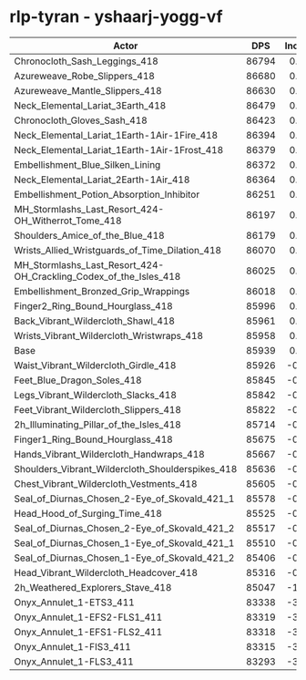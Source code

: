 # rlp-tyran - yshaarj-yogg-vf
| Actor | DPS | Increase |
|---|:---:|:---:|
|Chronocloth_Sash_Leggings_418|86794|0.99%|
|Azureweave_Robe_Slippers_418|86680|0.86%|
|Azureweave_Mantle_Slippers_418|86630|0.80%|
|Neck_Elemental_Lariat_3Earth_418|86479|0.63%|
|Chronocloth_Gloves_Sash_418|86423|0.56%|
|Neck_Elemental_Lariat_1Earth-1Air-1Fire_418|86394|0.53%|
|Neck_Elemental_Lariat_1Earth-1Air-1Frost_418|86379|0.51%|
|Embellishment_Blue_Silken_Lining|86372|0.50%|
|Neck_Elemental_Lariat_2Earth-1Air_418|86364|0.49%|
|Embellishment_Potion_Absorption_Inhibitor|86251|0.36%|
|MH_Stormlashs_Last_Resort_424-OH_Witherrot_Tome_418|86197|0.30%|
|Shoulders_Amice_of_the_Blue_418|86179|0.28%|
|Wrists_Allied_Wristguards_of_Time_Dilation_418|86070|0.15%|
|MH_Stormlashs_Last_Resort_424-OH_Crackling_Codex_of_the_Isles_418|86025|0.10%|
|Embellishment_Bronzed_Grip_Wrappings|86018|0.09%|
|Finger2_Ring_Bound_Hourglass_418|85996|0.07%|
|Back_Vibrant_Wildercloth_Shawl_418|85961|0.03%|
|Wrists_Vibrant_Wildercloth_Wristwraps_418|85958|0.02%|
|Base|85939|0.00%|
|Waist_Vibrant_Wildercloth_Girdle_418|85926|-0.02%|
|Feet_Blue_Dragon_Soles_418|85845|-0.11%|
|Legs_Vibrant_Wildercloth_Slacks_418|85842|-0.11%|
|Feet_Vibrant_Wildercloth_Slippers_418|85822|-0.14%|
|2h_Illuminating_Pillar_of_the_Isles_418|85714|-0.26%|
|Finger1_Ring_Bound_Hourglass_418|85675|-0.31%|
|Hands_Vibrant_Wildercloth_Handwraps_418|85667|-0.32%|
|Shoulders_Vibrant_Wildercloth_Shoulderspikes_418|85636|-0.35%|
|Chest_Vibrant_Wildercloth_Vestments_418|85605|-0.39%|
|Seal_of_Diurnas_Chosen_2-Eye_of_Skovald_421_1|85578|-0.42%|
|Head_Hood_of_Surging_Time_418|85525|-0.48%|
|Seal_of_Diurnas_Chosen_2-Eye_of_Skovald_421_2|85517|-0.49%|
|Seal_of_Diurnas_Chosen_1-Eye_of_Skovald_421_1|85510|-0.50%|
|Seal_of_Diurnas_Chosen_1-Eye_of_Skovald_421_2|85406|-0.62%|
|Head_Vibrant_Wildercloth_Headcover_418|85316|-0.72%|
|2h_Weathered_Explorers_Stave_418|85047|-1.04%|
|Onyx_Annulet_1-ETS3_411|83338|-3.03%|
|Onyx_Annulet_1-EFS2-FLS1_411|83319|-3.05%|
|Onyx_Annulet_1-EFS1-FLS2_411|83318|-3.05%|
|Onyx_Annulet_1-FIS3_411|83315|-3.05%|
|Onyx_Annulet_1-FLS3_411|83293|-3.08%|
